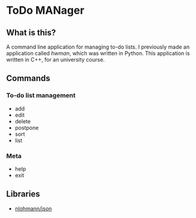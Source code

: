 # ToDo MANager

## What is this?

A command line application for managing to-do lists.
I previously made an application called _hwman_, which was written in Python. This application is written in C++, for an university course.

## Commands

### To-do list management

-   add
-   edit
-   delete
-   postpone
-   sort
-   list

### Meta

-   help
-   exit

## Libraries

-   [nlohmann/json](https://github.com/nlohmann/json)